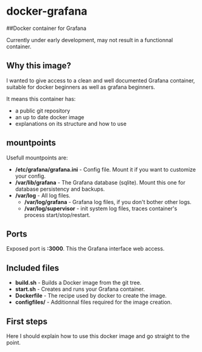 # docker-grafana
##Docker container for Grafana

Currently under early development, may not result in a functionnal container.


## Why this image?

I wanted to give access to a clean and well documented Grafana container, suitable for docker beginners as well as grafana beginners.

It means this container has:
* a public git repository
* an up to date docker image
* explanations on its structure and how to use


## mountpoints

Usefull mountpoints are:
* __/etc/grafana/grafana.ini__ - Config file. Mount it if you want to customize your config.
* __/var/lib/grafana__ - The Grafana database (sqlite). Mount this one for database persistency and backups.
* __/var/log__ - All log files.
    * __/var/log/grafana__ - Grafana log files, if you don't bother other logs.
    * __/var/log/supervisor__ - init system log files, traces container's process start/stop/restart.


## Ports

Exposed port is __:3000__.
This the Grafana interface web access.


## Included files

* __build.sh__ - Builds a Docker image from the git tree.
* __start.sh__ - Creates and runs your Grafana container.
* __Dockerfile__ - The recipe used by docker to create the image.
* __configfiles/__ - Additionnal files required for the image creation.


## First steps

Here I should explain how to use this docker image and go straight to the point.


